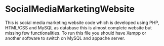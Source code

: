 # SocialMediaMarketingWebsite
This is social media marketing website code which is developed using PHP, HTML/CSS and MySQL as database this is almost complete website but missing few functionalities.
To run this file you should have Xampp or another software to switch on MySQL and appache server. 
